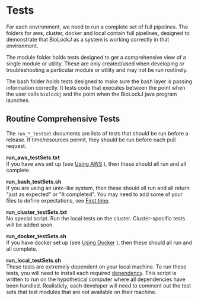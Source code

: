 # Tests

For each environment, we need to run a complete set of full pipelines.
The folders for aws, cluster, docker and local contain full pipelines, designed to demonstrate that BioLockJ as a system is working correctly in that environment.

The module folder holds tests designed to get a comprehensive view of a single module or utility.  These are only created/used when developing or troubleshooting a particular module or utility and may not be run routinely.

The bash folder holds tests designed to make sure the bash layer is passing information correctly. It tests code that executes between the point when the user calls `biolockj` and the point when the BioLockJ java program launches.

## Routine Comprehensive Tests

The `run_*_testSet` documents are lists of tests that should be run before a release.  If time/resources permit, they should be run before each pull request.

**run_aws_testSets.txt**<br>
If you have aws set up (see [Using AWS](https://github.com/IvoryC/sheepdog_testing_suite/blob/master/dependencies/README.md#using-aws) ), then these should all run and all complete.

**run_bash_testSets.sh**<br>
If you are using an unix-like system, then these should all run and all return "just as expected" or "It completed".  You may need to add some of your files to define expectations, see [First time](https://github.com/IvoryC/sheepdog_testing_suite/blob/master/test/bash/README.md#first-time).

**run_cluster_testSets.txt**<br>
No special script.  Run the local tests on the cluster.  Cluster-specific tests will be added soon.

**run_docker_testSets.sh**<br>
If you have docker set up (see [Using Docker](https://github.com/IvoryC/sheepdog_testing_suite/blob/master/dependencies/README.md#using-docker) ), then these should all run and all complete.

**run_local_testSets.sh**<br>
These tests are extremely dependent on your local machine.  To run these tests, you will need to install each required [dependency](https://github.com/IvoryC/sheepdog_testing_suite/blob/master/dependencies/README.md).  This script is written to run on the hypothetical computer where all dependencies have been handled. Realisticly, each developer will need to comment out the test sets that test modules that are not available on their machine.
